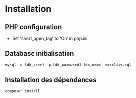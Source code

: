 # Installation

## PHP configuration
* Set 'short_open_tag' to 'On' in php.ini

## Database initialisation
``mysql -u [db_user] -p [db_password] [db_name] todolist.sql ``

## Installation des dépendances
``composer install``
